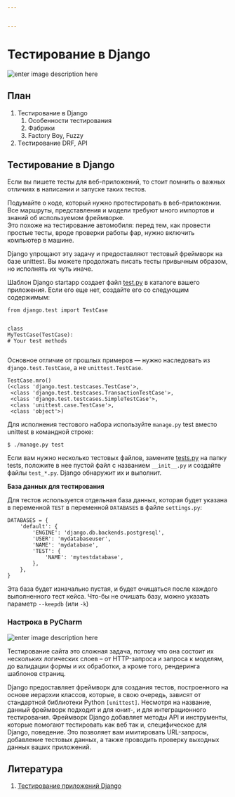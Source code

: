 ```yaml
---


---
```


<h1 id="тестирование-в-django">Тестирование в Django</h1>
<p><img src="https://files.realpython.com/media/Django-Tutorials_Watermarked.2ecff49f3456.jpg" alt="enter image description here"></p>
<h2 id="план">План</h2>
<ol>
<li>Тестирование в Django
<ol>
<li>Особенности тестирования</li>
<li>Фабрики</li>
<li>Factory Boy, Fuzzy</li>
</ol>
</li>
<li>Tестирование DRF, API</li>
</ol>
<h2 id="тестирование-в-django-1">Тестирование в Django</h2>
<p>Если вы пишете тесты для веб-приложений, то стоит помнить о важных отличиях в написании и запуске таких тестов.</p>
<p>Подумайте о коде, который нужно протестировать в веб-приложении. Все маршруты, представления и модели требуют много импортов и знаний об используемом фреймворке.<br>
Это похоже на тестирование автомобиля: перед тем, как провести простые тесты, вроде проверки работы фар, нужно включить компьютер в машине.</p>
<p>Django упрощают эту задачу и предоставляют тестовый фреймворк на базе unittest. Вы можете продолжать писать тесты привычным образом, но исполнять их чуть иначе.</p>
<p>Шаблон Django startapp создает файл <a href="http://test.py">test.py</a> в каталоге вашего приложения. Если его еще нет, создайте его со следующим содержимым:</p>
<pre class=" language-python"><code class="prism  language-python"><span class="token keyword">from</span> django<span class="token punctuation">.</span>test <span class="token keyword">import</span> TestCase

<span class="token keyword">class</span> <span class="token class-name">MyTestCase</span><span class="token punctuation">(</span>TestCase<span class="token punctuation">)</span><span class="token punctuation">:</span>
    <span class="token comment"># Your test methods</span>
</code></pre>
<p>Основное отличие от прошлых примеров — нужно наследовать из <code>django.test.TestCase</code>, а не <code>unittest.TestCase</code>.</p>
<pre class=" language-python"><code class="prism  language-python">TestCase<span class="token punctuation">.</span>mro<span class="token punctuation">(</span><span class="token punctuation">)</span>
<span class="token punctuation">(</span><span class="token operator">&lt;</span><span class="token keyword">class</span> <span class="token string">'django.test.testcases.TestCase'</span><span class="token operator">&gt;</span><span class="token punctuation">,</span>
 <span class="token operator">&lt;</span><span class="token keyword">class</span> <span class="token string">'django.test.testcases.TransactionTestCase'</span><span class="token operator">&gt;</span><span class="token punctuation">,</span>
 <span class="token operator">&lt;</span><span class="token keyword">class</span> <span class="token string">'django.test.testcases.SimpleTestCase'</span><span class="token operator">&gt;</span><span class="token punctuation">,</span>
 <span class="token operator">&lt;</span><span class="token keyword">class</span> <span class="token string">'unittest.case.TestCase'</span><span class="token operator">&gt;</span><span class="token punctuation">,</span>
 <span class="token operator">&lt;</span><span class="token keyword">class</span> <span class="token string">'object'</span><span class="token operator">&gt;</span><span class="token punctuation">)</span>
</code></pre>
<p>Для исполнения тестового набора используйте <code>manage.py</code> test вместо unittest в командной строке:</p>
<pre class=" language-python"><code class="prism  language-python">$ <span class="token punctuation">.</span><span class="token operator">/</span>manage<span class="token punctuation">.</span>py test
</code></pre>
<p>Если вам нужно несколько тестовых файлов, замените <a href="http://tests.py">tests.py</a> на папку tests, положите в нее пустой файл с названием <code>__init__.py</code> и создайте файлы <code>test_*.py</code>. Django обнаружит их и выполнит.</p>
<p><strong>База данных для тестирования</strong></p>
<p>Для тестов используется отдельная база данных, которая будет указана в переменной  <code>TEST</code>  в переменной  <code>DATABASES</code>  в файле  <code>settings.py</code>:</p>
<pre class=" language-python"><code class="prism  language-python">DATABASES <span class="token operator">=</span> <span class="token punctuation">{</span>
    <span class="token string">'default'</span><span class="token punctuation">:</span> <span class="token punctuation">{</span>
        <span class="token string">'ENGINE'</span><span class="token punctuation">:</span> <span class="token string">'django.db.backends.postgresql'</span><span class="token punctuation">,</span>
        <span class="token string">'USER'</span><span class="token punctuation">:</span> <span class="token string">'mydatabaseuser'</span><span class="token punctuation">,</span>
        <span class="token string">'NAME'</span><span class="token punctuation">:</span> <span class="token string">'mydatabase'</span><span class="token punctuation">,</span>
        <span class="token string">'TEST'</span><span class="token punctuation">:</span> <span class="token punctuation">{</span>
            <span class="token string">'NAME'</span><span class="token punctuation">:</span> <span class="token string">'mytestdatabase'</span><span class="token punctuation">,</span>
        <span class="token punctuation">}</span><span class="token punctuation">,</span>
    <span class="token punctuation">}</span><span class="token punctuation">,</span>
<span class="token punctuation">}</span>
</code></pre>
<p>Эта база будет изначально пустая, и будет очищаться после каждого выполненного тест кейса. Что-бы не очишать базу, можно указать параметр <code>--keepdb</code> (или <code>-k</code>)</p>
<h3 id="настрока-в-pycharm">Настрока в PyCharm</h3>
<p><img src="https://i.imgur.com/nXuZnEY.png" alt="enter image description here"></p>
<p>Тестирование сайта это сложная задача, потому что она состоит их нескольких логических слоев – от HTTP-запроса и запроса к моделям, до валидации формы и их обработки, а кроме того, рендеринга шаблонов страниц.</p>
<p>Django предоставляет фреймворк для создания тестов, построенного на основе иерархии классов, которые, в свою очередь, зависят от стандартной библиотеки Python <code>[unittest]</code>. Несмотря на название, данный фреймворк подходит и для юнит-, и для интеграционного тестирования. Фреймворк Django добавляет методы API и инструменты, которые помогают тестировать как веб так и, специфическое для Django, поведение. Это позволяет вам имитировать URL-запросы, добавление тестовых данных, а также проводить проверку выходных данных ваших приложений.</p>
<h2 id="литература">Литература</h2>
<ol>
<li><a href="https://developer.mozilla.org/ru/docs/Learn/Server-side/Django/Testing">Тестирование приложений Django</a></li>
</ol>

